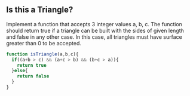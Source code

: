 ## Is this a Triangle?

Implement a function that accepts 3 integer values a, b, c. The function should return true if a triangle can be built with the sides of given length and false in any other case. In this case, all triangles must have surface greater than 0 to be accepted.

```javascript
function isTriangle(a,b,c){
  if((a+b > c) && (a+c > b) && (b+c > a)){
    return true
  }else{
    return false
  }
}
```

